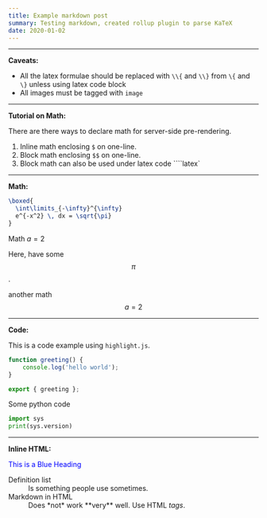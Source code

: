```yaml
---
title: Example markdown post
summary: Testing markdown, created rollup plugin to parse KaTeX
date: 2020-01-02
---
```


***

**Caveats:**

- All the latex formulae should be replaced with `\\{` and `\\}` from `\{` and `\}` unless using latex code block
- All images must be tagged with `image`

***

**Tutorial on Math:**

There are there ways to declare math for server-side pre-rendering.

1. Inline math enclosing `$` on one-line.
2. Block math enclosing `$$` on one-line.
3. Block math can also be used under latex code ````latex`

***

**Math:**

```latex
\boxed{
  \int\limits_{-\infty}^{\infty}
  e^{-x^2} \, dx = \sqrt{\pi}
}
```

Math $a=2$

Here, have some $$\pi$$.

another math $$a=2$$

***

**Code:**

This is a code example using `highlight.js`.

```js
function greeting() {
    console.log('hello world');
}

export { greeting };
```

Some python code
```python
import sys
print(sys.version)
```

***

**Inline HTML:**

<p style="color:blue;">This is a Blue Heading</p>

<dl>
  <dt>Definition list</dt>
  <dd>Is something people use sometimes.</dd>

  <dt>Markdown in HTML</dt>
  <dd>Does *not* work **very** well. Use HTML <em>tags</em>.</dd>
</dl>
